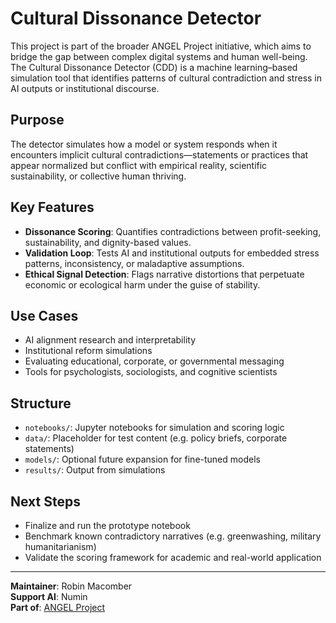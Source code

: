 # Cultural Dissonance Detector

This project is part of the broader ANGEL Project initiative, which aims to bridge the gap between complex digital systems and human well-being. The Cultural Dissonance Detector (CDD) is a machine learning–based simulation tool that identifies patterns of cultural contradiction and stress in AI outputs or institutional discourse.

## Purpose

The detector simulates how a model or system responds when it encounters implicit cultural contradictions—statements or practices that appear normalized but conflict with empirical reality, scientific sustainability, or collective human thriving.

## Key Features

- **Dissonance Scoring**: Quantifies contradictions between profit-seeking, sustainability, and dignity-based values.
- **Validation Loop**: Tests AI and institutional outputs for embedded stress patterns, inconsistency, or maladaptive assumptions.
- **Ethical Signal Detection**: Flags narrative distortions that perpetuate economic or ecological harm under the guise of stability.

## Use Cases

- AI alignment research and interpretability
- Institutional reform simulations
- Evaluating educational, corporate, or governmental messaging
- Tools for psychologists, sociologists, and cognitive scientists

## Structure

- `notebooks/`: Jupyter notebooks for simulation and scoring logic  
- `data/`: Placeholder for test content (e.g. policy briefs, corporate statements)  
- `models/`: Optional future expansion for fine-tuned models  
- `results/`: Output from simulations  

## Next Steps

- Finalize and run the prototype notebook  
- Benchmark known contradictory narratives (e.g. greenwashing, military humanitarianism)  
- Validate the scoring framework for academic and real-world application  

---

**Maintainer**: Robin Macomber  
**Support AI**: Numin  
**Part of**: [ANGEL Project](https://github.com/Oberon245/ANGEL_AI_Evaluation)
